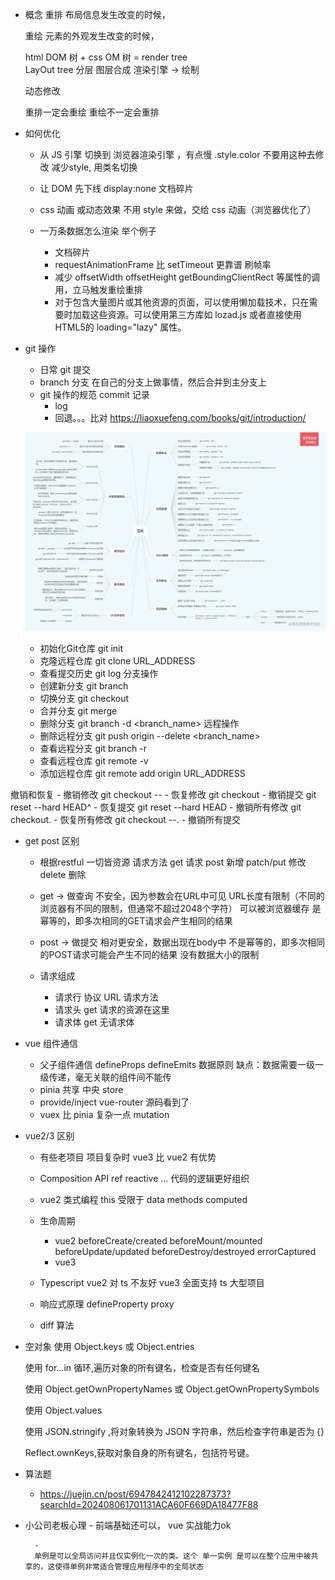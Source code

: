 - 概念
    重排
        布局信息发生改变的时候，

    重绘
        元素的外观发生改变的时候，

    html DOM 树 + css OM 树 = render tree  
    LayOut tree   分层  图层合成
    渲染引擎  ->  绘制

    动态修改

    重排一定会重绘
    重绘不一定会重排

- 如何优化
    - 从 JS 引擎 切换到 浏览器渲染引擎 ，有点慢 
        .style.color  不要用这种去修改
        减少style, 用类名切换

    - 让 DOM 先下线 
        display:none
        文档碎片

    - css  动画  或动态效果
        不用 style 来做，交给 css 动画（浏览器优化了）

    - 一万条数据怎么渲染  举个例子
        - 文档碎片
        - requestAnimationFrame  比 setTimeout  更靠谱   刷帧率
        - 减少  offsetWidth  offsetHeight  getBoundingClientRect  等属性的调用，立马触发重绘重排
        - 对于包含大量图片或其他资源的页面，可以使用懒加载技术，只在需要时加载这些资源。可以使用第三方库如 lozad.js 或者直接使用HTML5的 loading="lazy" 属性。

- git 操作
    - 日常 git 提交
    - branch   分支   在自己的分支上做事情，然后合并到主分支上
    - git 操作的规范
        commit 记录
        - log 
        - 回退。。。比对
    https://liaoxuefeng.com/books/git/introduction/

    ![alt text](image.png)
        
    - 初始化Git仓库 
        git init
    - 克隆远程仓库
        git clone  URL_ADDRESS
    - 查看提交历史
        git log
分支操作
    - 创建新分支 
        git branch <name>
    - 切换分支
        git checkout <name>
    - 合并分支
        git merge <name>
    - 删除分支
        git branch -d <branch_name>
远程操作
    - 删除远程分支
        git push origin --delete <branch_name>
    - 查看远程分支
        git branch -r
    - 查看远程仓库
        git remote -v
    - 添加远程仓库
        git remote add origin URL_ADDRESS

 撤销和恢复
    - 撤销修改
        git checkout -- <file>
    - 恢复修改
        git checkout <file>
    - 撤销提交
        git reset --hard HEAD^
    - 恢复提交
        git reset --hard HEAD
    - 撤销所有修改
        git checkout.
    - 恢复所有修改
        git checkout --.
    - 撤销所有提交
    






- get  post 区别
    - 根据restful 一切皆资源
        请求方法  get 请求  post 新增
            patch/put 修改   delete 删除

    - get  -> 做查询
        不安全，因为参数会在URL中可见
        URL长度有限制（不同的浏览器有不同的限制，但通常不超过2048个字符）
        可以被浏览器缓存
        是幂等的，即多次相同的GET请求会产生相同的结果

    - post  -> 做提交
        相对更安全，数据出现在body中
        不是幂等的，即多次相同的POST请求可能会产生不同的结果
        没有数据大小的限制

    - 请求组成
        - 请求行 
            协议
            URL
            请求方法
        - 请求头
            get 请求的资源在这里
        - 请求体
            get 无请求体

- vue  组件通信
    - 父子组件通信  defineProps  defineEmits  数据原则   缺点：数据需要一级一级传递，毫无关联的组件间不能传
    - pinia   共享  中央 store   
    - provide/inject   vue-router  源码看到了  
    - vuex  比 pinia 复杂一点  mutation 

- vue2/3 区别
    - 有些老项目
        项目复杂时  vue3 比 vue2 有优势
    - Composition API     ref  reactive ...  代码的逻辑更好组织 
    - vue2 类式编程  this  受限于  data methods  computed  
    - 生命周期
        - vue2
            beforeCreate/created   beforeMount/mounted  beforeUpdate/updated  beforeDestroy/destroyed  errorCaptured
        - vue3


    - Typescript
        vue2 对 ts 不友好
        vue3 全面支持 ts 大型项目
    - 响应式原理  defineProperty  proxy
    - diff 算法

- 空对象
    使用 Object.keys 或 Object.entries

    使用 for...in 循环,遍历对象的所有键名，检查是否有任何键名

    使用 Object.getOwnPropertyNames 或 Object.getOwnPropertySymbols

    使用 Object.values

    使用 JSON.stringify ,将对象转换为 JSON 字符串，然后检查字符串是否为 {}

    Reflect.ownKeys,获取对象自身的所有键名，包括符号键。

- 算法题
    - https://juejin.cn/post/6947842412102287373?searchId=202408061701131ACA60F669DA18477F88

- 小公司老板心理 
        - 前端基础还可以， vue 实战能力ok



        - 
        单例是可以全局访问并且仅实例化一次的类。这个 单一实例 是可以在整个应用中被共享的，这使得单例非常适合管理应用程序中的全局状态

